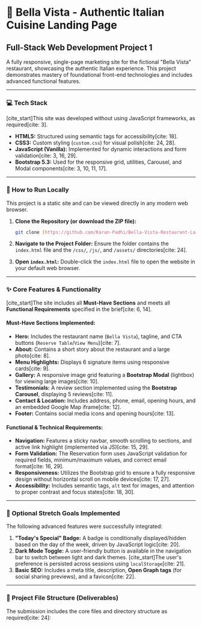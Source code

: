 # 🍝 Bella Vista - Authentic Italian Cuisine Landing Page

## Full-Stack Web Development Project 1

A fully responsive, single-page marketing site for the fictional "Bella Vista" restaurant, showcasing the authentic Italian experience. This project demonstrates mastery of foundational front-end technologies and includes advanced functional features.

---

### 💻 Tech Stack

[cite_start]This site was developed without using JavaScript frameworks, as required[cite: 3].

* **HTML5:** Structured using semantic tags for accessibility[cite: 18].
* **CSS3:** Custom styling (`custom.css`) for visual polish[cite: 24, 28].
* **JavaScript (Vanilla):** Implemented for dynamic interactions and form validation[cite: 3, 16, 29].
* **Bootstrap 5.3:** Used for the responsive grid, utilities, Carousel, and Modal components[cite: 3, 10, 11, 17].

---

### 🚀 How to Run Locally

This project is a static site and can be viewed directly in any modern web browser.

1.  **Clone the Repository (or download the ZIP file):**
    ```bash
    git clone [https://github.com/Karan-Padhi/Bella-Vista-Restaurant-Landing-Page]
    ```

2.  **Navigate to the Project Folder:**
    Ensure the folder contains the `index.html` file and the `/css/`, `/js/`, and `/assets/` directories[cite: 24].

3.  **Open `index.html`:**
    Double-click the `index.html` file to open the website in your default web browser.

---

### ✨ Core Features & Functionality

[cite_start]The site includes all **Must-Have Sections** and meets all **Functional Requirements** specified in the brief[cite: 6, 14].

#### **Must-Have Sections Implemented:**
* **Hero:** Includes the restaurant name (`Bella Vista`), tagline, and CTA buttons (`Reserve Table`/`View Menu`)[cite: 7].
* **About:** Contains a short story about the restaurant and a large photo[cite: 8].
* **Menu Highlights:** Displays 6 signature items using responsive cards[cite: 9].
* **Gallery:** A responsive image grid featuring a **Bootstrap Modal** (lightbox) for viewing large images[cite: 10].
* **Testimonials:** A review section implemented using the **Bootstrap Carousel**, displaying 5 reviews[cite: 11].
* **Contact & Location:** Includes address, phone, email, opening hours, and an embedded Google Map iframe[cite: 12].
* **Footer:** Contains social media icons and opening hours[cite: 13].

#### **Functional & Technical Requirements:**
* **Navigation:** Features a sticky navbar, smooth scrolling to sections, and active link highlight (implemented via JS)[cite: 15, 29].
* **Form Validation:** The Reservation form uses JavaScript validation for required fields, minimum/maximum values, and correct email format[cite: 16, 29].
* **Responsiveness:** Utilizes the Bootstrap grid to ensure a fully responsive design without horizontal scroll on mobile devices[cite: 17, 27].
* **Accessibility:** Includes semantic tags, `alt` text for images, and attention to proper contrast and focus states[cite: 18, 30].

---

### 💎 Optional Stretch Goals Implemented

The following advanced features were successfully integrated:

1.  **"Today's Special" Badge:** A badge is conditionally displayed/hidden based on the day of the week, driven by JavaScript logic[cite: 20].
2.  **Dark Mode Toggle:** A user-friendly button is available in the navigation bar to switch between light and dark themes. [cite_start]The user's preference is persisted across sessions using `localStorage`[cite: 21].
3.  **Basic SEO:** Includes a meta title, description, **Open Graph tags** (for social sharing previews), and a favicon[cite: 22].

---

### 📂 Project File Structure (Deliverables)

The submission includes the core files and directory structure as required[cite: 24]:
